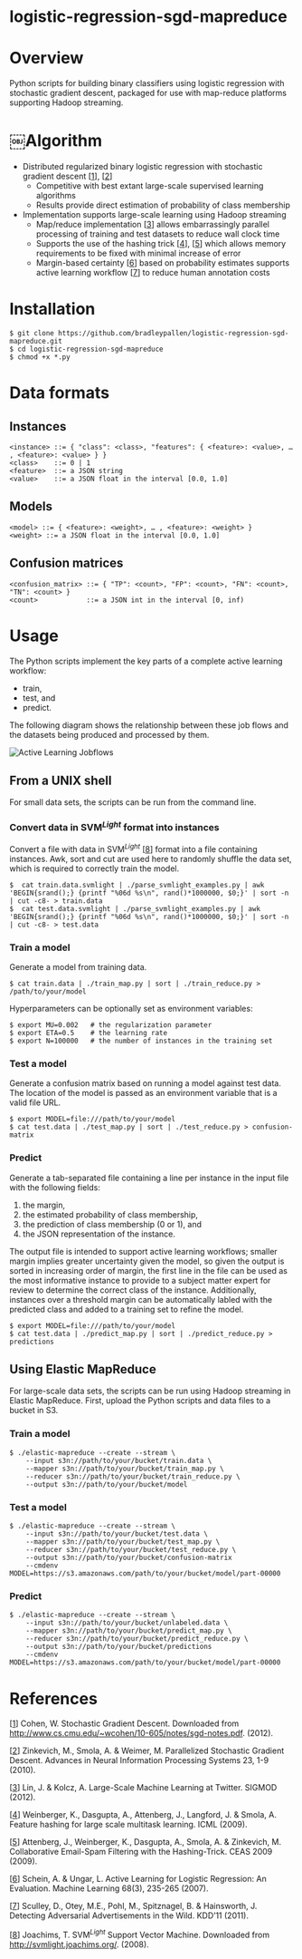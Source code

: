 logistic-regression-sgd-mapreduce
=================================

# Overview
Python scripts for building binary classifiers using logistic regression with stochastic gradient descent, packaged for use with map-reduce platforms supporting Hadoop streaming.

# ￼Algorithm
* Distributed regularized binary logistic regression with stochastic gradient descent [[1]], [[2]]
	* Competitive with best extant large-scale supervised learning algorithms
	* Results provide direct estimation of probability of class membership 
* Implementation supports large-scale learning using Hadoop streaming	* Map/reduce implementation [[3]] allows embarrassingly parallel processing of training and test datasets to reduce wall clock time	* Supports the use of the hashing trick [[4]], [[5]] which allows memory requirements to be fixed with minimal increase of error	* Margin-based certainty [[6]] based on probability estimates supports active learning workflow [[7]] to reduce human annotation costs
	# Installation
    $ git clone https://github.com/bradleypallen/logistic-regression-sgd-mapreduce.git
    $ cd logistic-regression-sgd-mapreduce    $ chmod +x *.py

# Data formats

## Instances
    <instance> ::= { "class": <class>, "features": { <feature>: <value>, … , <feature>: <value> } }
    <class>    ::= 0 | 1
    <feature>  ::= a JSON string
    <value>    ::= a JSON float in the interval [0.0, 1.0]   

## Models
    <model> ::= { <feature>: <weight>, … , <feature>: <weight> }
    <weight> ::= a JSON float in the interval [0.0, 1.0]

## Confusion matrices
    <confusion_matrix> ::= { "TP": <count>, "FP": <count>, "FN": <count>, "TN": <count> }
    <count>            ::= a JSON int in the interval [0, inf)
    
# Usage
The Python scripts implement the key parts of a complete active learning workflow:

* train,
* test, and
* predict.

The following diagram shows the relationship between these job flows and the datasets being produced and processed by them.

![Active Learning Jobflows](active_learning_jobflows.png "Active Learning Jobflows")


## From a UNIX shell
For small data sets, the scripts can be run from the command line.

### Convert data in SVM<sup><i>Light</i></sup> format into instances
Convert a file with data in SVM<sup><i>Light</i></sup> [[8]] format into a file containing instances. Awk, sort and cut are used here to randomly shuffle the data set, which is required to correctly train the model.

    $  cat train.data.svmlight | ./parse_svmlight_examples.py | awk 'BEGIN{srand();} {printf "%06d %s\n", rand()*1000000, $0;}' | sort -n | cut -c8- > train.data
    $  cat test.data.svmlight | ./parse_svmlight_examples.py | awk 'BEGIN{srand();} {printf "%06d %s\n", rand()*1000000, $0;}' | sort -n | cut -c8- > test.data

### Train a model
Generate a model from training data.

    $ cat train.data | ./train_map.py | sort | ./train_reduce.py > /path/to/your/model
    
Hyperparameters can be optionally set as environment variables:

    $ export MU=0.002   # the regularization parameter
    $ export ETA=0.5    # the learning rate
    $ export N=100000   # the number of instances in the training set

### Test a model
Generate a confusion matrix based on running a model against test data. The location of the model is passed as an environment variable that is a valid file URL.

    $ export MODEL=file:///path/to/your/model
    $ cat test.data | ./test_map.py | sort | ./test_reduce.py > confusion-matrix
    
### Predict
Generate a tab-separated file containing a line per instance in the input file with the following fields:

1. the margin,
2. the estimated probability of class membership,
3. the prediction of class membership (0 or 1), and
4. the JSON representation of the instance.
 
The output file is intended to support active learning workflows; smaller margin implies greater uncertainty given the model, so given the output is sorted in increasing order of margin, the first line in the file can be used as the most informative instance to provide to a subject matter expert for review to determine the correct class of the instance. Additionally, instances over a threshold margin can be automatically labled with the predicted class and added to a training set to refine the model.

    $ export MODEL=file:///path/to/your/model
    $ cat test.data | ./predict_map.py | sort | ./predict_reduce.py > predictions
    
## Using Elastic MapReduce
For large-scale data sets, the scripts can be run using Hadoop streaming in Elastic MapReduce. First, upload the Python scripts and data files to a bucket in S3.

### Train a model
    $ ./elastic-mapreduce --create --stream \
		--input s3n://path/to/your/bucket/train.data \
		--mapper s3n://path/to/your/bucket/train_map.py \
		--reducer s3n://path/to/your/bucket/train_reduce.py \
		--output s3n://path/to/your/bucket/model

### Test a model
    $ ./elastic-mapreduce --create --stream \
		--input s3n://path/to/your/bucket/test.data \
		--mapper s3n://path/to/your/bucket/test_map.py \
		--reducer s3n://path/to/your/bucket/test_reduce.py \
		--output s3n://path/to/your/bucket/confusion-matrix
		--cmdenv MODEL=https://s3.amazonaws.com/path/to/your/bucket/model/part-00000
		
### Predict
    $ ./elastic-mapreduce --create --stream \
		--input s3n://path/to/your/bucket/unlabeled.data \
		--mapper s3n://path/to/your/bucket/predict_map.py \
		--reducer s3n://path/to/your/bucket/predict_reduce.py \
		--output s3n://path/to/your/bucket/predictions
		--cmdenv MODEL=https://s3.amazonaws.com/path/to/your/bucket/model/part-00000
    
# References

[[1]] Cohen, W. Stochastic Gradient Descent. Downloaded from http://www.cs.cmu.edu/~wcohen/10-605/notes/sgd-notes.pdf. (2012).
[[2]] Zinkevich, M., Smola, A. & Weimer, M. Parallelized Stochastic Gradient Descent. Advances in Neural Information Processing Systems 23, 1-9 (2010).[[3]] Lin, J. & Kolcz, A. Large-Scale Machine Learning at Twitter. SIGMOD (2012).[[4]] Weinberger, K., Dasgupta, A., Attenberg, J., Langford, J. & Smola, A. Feature hashing for large scale multitask learning. ICML (2009).[[5]] Attenberg, J., Weinberger, K., Dasgupta, A., Smola, A. & Zinkevich, M. Collaborative Email-Spam Filtering with the Hashing-Trick. CEAS 2009 (2009).[[6]] Schein, A. & Ungar, L. Active Learning for Logistic Regression: An Evaluation. Machine Learning 68(3), 235-265 (2007).[[7]] Sculley, D., Otey, M.E., Pohl, M., Spitznagel, B. & Hainsworth, J. Detecting Adversarial Advertisements in the Wild. KDD’11 (2011).
[[8]] Joachims, T. SVM<sup><i>Light</i></sup> Support Vector Machine. Downloaded from http://svmlight.joachims.org/. (2008).

[1]: http://www.cs.cmu.edu/~wcohen/10-605/notes/sgd-notes.pdf "Cohen, W. Stochastic Gradient Descent. Downloaded from http://www.cs.cmu.edu/~wcohen/10-605/notes/sgd-notes.pdf. (2012)."[2]: http://www.martin.zinkevich.org/publications/nips2010.pdf "Zinkevich, M., Smola, A. & Weimer, M. Parallelized Stochastic Gradient Descent. Advances in Neural Information Processing Systems 23, 1-9 (2010)."[3]: http://www.umiacs.umd.edu/~jimmylin/publications/Lin_Kolcz_SIGMOD2012.pdf "Lin, J. & Kolcz, A. Large-Scale Machine Learning at Twitter. SIGMOD (2012)."[4]: http://arxiv.org/pdf/0902.2206.pdf "Weinberger, K., Dasgupta, A., Attenberg, J., Langford, J. & Smola, A. Feature hashing for large scale multitask learning. ICML (2009)."[5]: http://ceas.cc/2009/papers/ceas2009-paper-11.pdf "Attenberg, J., Weinberger, K., Dasgupta, A., Smola, A. & Zinkevich, M. Collaborative Email-Spam Filtering with the Hashing-Trick. CEAS 2009 (2009)."[6]: http://www.andrewschein.com/publications/scheinML2007.pdf "Schein, A. & Ungar, L. Active Learning for Logistic Regression: An Evaluation. Machine Learning 68(3), 235-265 (2007)."[7]: http://www.eecs.tufts.edu/~dsculley/papers/adversarial-ads.pdf "Sculley, D., Otey, M.E., Pohl, M., Spitznagel, B. & Hainsworth, J. Detecting Adversarial Advertisements in the Wild. KDD’11 (2011)."
[8]: http://svmlight.joachims.org/ "Joachims, T. SVM<sup><i>Light</i></sup> Support Vector Machine. Downloaded from http://svmlight.joachims.org/. (2008)."